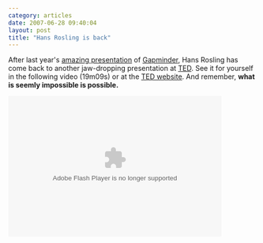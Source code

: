 ```yaml
---
category: articles
date: 2007-06-28 09:40:04
layout: post
title: "Hans Rosling is back"
---
```


<p>After last year's <a href="//joaobordalo.com/articles/2006/08/03/bread-crumbs-mind-the-gap">amazing presentation</a> of <a href="http://gapminder.org/">Gapminder</a>, Hans Rosling has come back to another jaw-dropping presentation at <a href="http://ted.com/">TED</a>. See it for yourself in the following video (19m09s) or at the <a href="http://blog.ted.com/2007/06/hans_roslings_j_1.php">TED website</a>. And remember, <b>what is seemly impossible is possible.</b></p><object classid="clsid:d27cdb6e-ae6d-11cf-96b8-444553540000" codebase="http://download.macromedia.com/pub/shockwave/cabs/flash/swflash.cab#version=8,0,0,0" width="432" height="285" id="VE_Player" align="middle"><param name="movie" value="http://static.videoegg.com/ted/flash/loader.swf"><PARAM NAME="FlashVars" VALUE="bgColor=FFFFFF&file=http://static.videoegg.com/ted/movies/HANSROSLING-2007_high.flv&autoPlay=false&fullscreenURL=http://static.videoegg.com/ted/flash/fullscreen.html&forcePlay=false&logo=&allowFullscreen=true"><param name="quality" value="high"><param name="allowScriptAccess" value="always"><param name="bgcolor" value="#FFFFFF"><param name="scale" value="noscale"><param name="wmode" value="window"><embed src="http://static.videoegg.com/ted/flash/loader.swf" FlashVars="bgColor=FFFFFF&file=http://static.videoegg.com/ted/movies/HANSROSLING-2007_high.flv&autoPlay=false&fullscreenURL=http://static.videoegg.com/ted/flash/fullscreen.html&forcePlay=false&logo=&allowFullscreen=true" quality="high" allowScriptAccess="always" bgcolor="#FFFFFF" scale="noscale" wmode="window" width="432" height="285" name="VE_Player" align="middle" type="application/x-shockwave-flash" pluginspage="http://www.macromedia.com/go/getflashplayer"></object>
